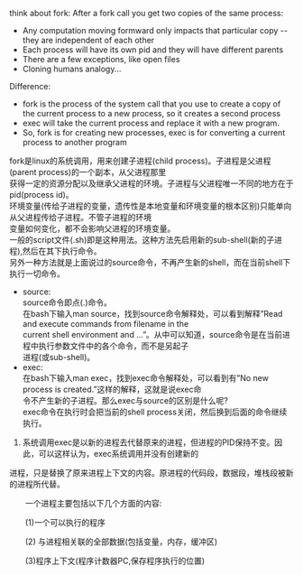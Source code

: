 think about fork:
After a fork call you get two copies of the same process:
* Any computation moving formward only impacts that particular copy -- they are independent of each other
* Each process will have its own pid and they will have different parents
* There are a few exceptions, like open files
* Cloning humans analogy...

Difference:
* fork is the process of the system call that you use to create a copy of the current process to a new process,
so it creates a second process
* exec will take the current process and replace it with a new program.
* So, fork is for creating new processes, exec is for converting a current process to another program


fork是linux的系统调用，用来创建子进程(child process)。子进程是父进程(parent process)的一个副本，从父进程那里  
获得一定的资源分配以及继承父进程的环境。子进程与父进程唯一不同的地方在于pid(process id)。  
环境变量(传给子进程的变量，遗传性是本地变量和环境变量的根本区别)只能单向从父进程传给子进程。不管子进程的环境   
变量如何变化，都不会影响父进程的环境变量。   
一般的script文件(.sh)即是这种用法。这种方法先启用新的sub-shell(新的子进程),然后在其下执行命令。  
另外一种方法就是上面说过的source命令，不再产生新的shell，而在当前shell下执行一切命令。  
* source:  
source命令即点(.)命令。   
在bash下输入man source，找到source命令解释处，可以看到解释”Read and execute commands from filename in the  
current shell environment and …”。从中可以知道，source命令是在当前进程中执行参数文件中的各个命令，而不是另起子   
进程(或sub-shell)。 
* exec:  
在bash下输入man exec，找到exec命令解释处，可以看到有”No new process is created.”这样的解释，这就是说exec命  
令不产生新的子进程。那么exec与source的区别是什么呢?  
exec命令在执行时会把当前的shell process关闭，然后换到后面的命令继续执行。 

1. 系统调用exec是以新的进程去代替原来的进程，但进程的PID保持不变。因此，可以这样认为，exec系统调用并没有创建新的

进程，只是替换了原来进程上下文的内容。原进程的代码段，数据段，堆栈段被新的进程所代替。

　　一个进程主要包括以下几个方面的内容:

　　(1)一个可以执行的程序

　　(2) 与进程相关联的全部数据(包括变量，内存，缓冲区)

　　(3)程序上下文(程序计数器PC,保存程序执行的位置)
